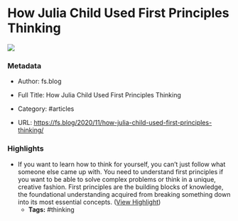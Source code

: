 # How Julia Child Used First Principles Thinking

![](https://readwise-assets.s3.amazonaws.com/static/images/article3.5c705a01b476.png)

### Metadata

- Author: fs.blog
- Full Title: How Julia Child Used First Principles Thinking
- Category: #articles


- URL: https://fs.blog/2020/11/how-julia-child-used-first-principles-thinking/

### Highlights

- If you want to learn how to think for yourself, you can’t just follow what someone else came up with. You need to understand first principles if you want to be able to solve complex problems or think in a unique, creative fashion. First principles are the building blocks of knowledge, the foundational understanding acquired from breaking something down into its most essential concepts. ([View Highlight](https://instapaper.com/read/1363920448/14658962))
    - **Tags:** #thinking
